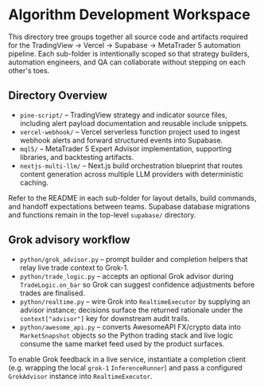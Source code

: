 # Algorithm Development Workspace

This directory tree groups together all source code and artifacts required for the
TradingView → Vercel → Supabase → MetaTrader 5 automation pipeline. Each
sub-folder is intentionally scoped so that strategy builders, automation
engineers, and QA can collaborate without stepping on each other's toes.

## Directory Overview

- `pine-script/` – TradingView strategy and indicator source files, including
  alert payload documentation and reusable include snippets.
- `vercel-webhook/` – Vercel serverless function project used to ingest webhook
  alerts and forward structured events into Supabase.
- `mql5/` – MetaTrader 5 Expert Advisor implementation, supporting libraries,
  and backtesting artifacts.
- `nextjs-multi-llm/` – Next.js build orchestration blueprint that routes
  content generation across multiple LLM providers with deterministic caching.

Refer to the README in each sub-folder for layout details, build commands, and
handoff expectations between teams. Supabase database migrations and functions
remain in the top-level `supabase/` directory.

## Grok advisory workflow

- `python/grok_advisor.py` – prompt builder and completion helpers that relay
  live trade context to Grok-1.
- `python/trade_logic.py` – accepts an optional Grok advisor during
  `TradeLogic.on_bar` so Grok can suggest confidence adjustments before trades
  are finalised.
- `python/realtime.py` – wire Grok into `RealtimeExecutor` by supplying an
  advisor instance; decisions surface the returned rationale under the
  `context["advisor"]` key for downstream audit trails.
- `python/awesome_api.py` – converts AwesomeAPI FX/crypto data into
  `MarketSnapshot` objects so the Python trading stack and live logic consume
  the same market feed used by the product surfaces.

To enable Grok feedback in a live service, instantiate a completion client
(e.g. wrapping the local `grok-1` `InferenceRunner`) and pass a configured
`GrokAdvisor` instance into `RealtimeExecutor`.
